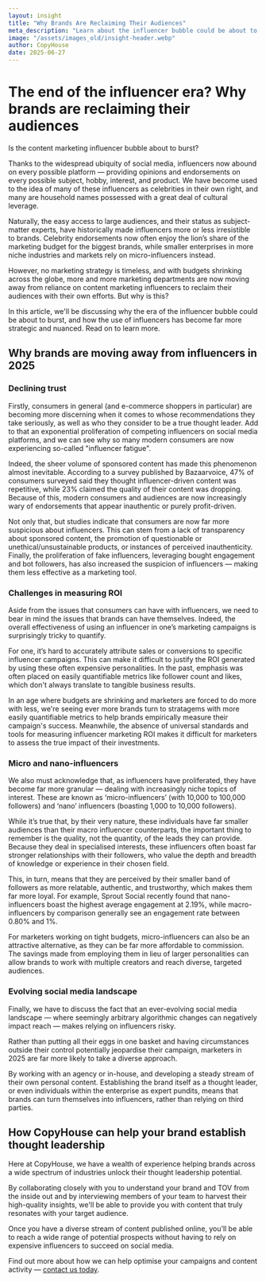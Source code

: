 ```yaml
---
layout: insight
title: "Why Brands Are Reclaiming Their Audiences"
meta_description: "Learn about the influencer bubble could be about to burst, as brands move away from using content marketing influencers."
image: "/assets/images_old/insight-header.webp"
author: CopyHouse
date: 2025-06-27
---
```


# The end of the influencer era? Why brands are reclaiming their audiences

Is the content marketing influencer bubble about to burst?

Thanks to the widespread ubiquity of social media, influencers now abound on every possible platform — providing opinions and endorsements on every possible subject, hobby, interest, and product. We have become used to the idea of many of these influencers as celebrities in their own right, and many are household names possessed with a great deal of cultural leverage.

Naturally, the easy access to large audiences, and their status as subject-matter experts, have historically made influencers more or less irresistible to brands. Celebrity endorsements now often enjoy the lion’s share of the marketing budget for the biggest brands, while smaller enterprises in more niche industries and markets rely on micro-influencers instead.

However, no marketing strategy is timeless, and with budgets shrinking across the globe, more and more marketing departments are now moving away from reliance on content marketing influencers to reclaim their audiences with their own efforts. But why is this?

In this article, we'll be discussing why the era of the influencer bubble could be about to burst, and how the use of influencers has become far more strategic and nuanced. Read on to learn more.

## Why brands are moving away from influencers in 2025

### Declining trust

Firstly, consumers in general (and e-commerce shoppers in particular) are becoming more discerning when it comes to whose recommendations they take seriously, as well as who they consider to be a true thought leader. Add to that an exponential proliferation of competing influencers on social media platforms, and we can see why so many modern consumers are now experiencing so-called "influencer fatigue".

Indeed, the sheer volume of sponsored content has made this phenomenon almost inevitable. According to a survey published by Bazaarvoice, 47% of consumers surveyed said they thought influencer-driven content was repetitive, while 23% claimed the quality of their content was dropping. Because of this, modern consumers and audiences are now increasingly wary of endorsements that appear inauthentic or purely profit-driven.

Not only that, but studies indicate that consumers are now far more suspicious about influencers. This can stem from a lack of transparency about sponsored content, the promotion of questionable or unethical/unsustainable products, or instances of perceived inauthenticity. Finally, the proliferation of fake influencers, leveraging bought engagement and bot followers, has also increased the suspicion of influencers — making them less effective as a marketing tool.

### Challenges in measuring ROI

Aside from the issues that consumers can have with influencers, we need to bear in mind the issues that brands can have themselves. Indeed, the overall effectiveness of using an influencer in one’s marketing campaigns is surprisingly tricky to quantify.

For one, it’s hard to accurately attribute sales or conversions to specific influencer campaigns. This can make it difficult to justify the ROI generated by using these often expensive personalities. In the past, emphasis was often placed on easily quantifiable metrics like follower count and likes, which don't always translate to tangible business results.

In an age where budgets are shrinking and marketers are forced to do more with less, we're seeing ever more brands turn to stratagems with more easily quantifiable metrics to help brands empirically measure their campaign's success. Meanwhile, the absence of universal standards and tools for measuring influencer marketing ROI makes it difficult for marketers to assess the true impact of their investments.

### Micro and nano-influencers

We also must acknowledge that, as influencers have proliferated, they have become far more granular — dealing with increasingly niche topics of interest. These are known as ‘micro-influencers’ (with 10,000 to 100,000 followers) and ‘nano’ influencers (boasting 1,000 to 10,000 followers).

While it’s true that, by their very nature, these individuals have far smaller audiences than their macro influencer counterparts, the important thing to remember is the quality, not the quantity, of the leads they can provide. Because they deal in specialised interests, these influencers often boast far stronger relationships with their followers, who value the depth and breadth of knowledge or experience in their chosen field.

This, in turn, means that they are perceived by their smaller band of followers as more relatable, authentic, and trustworthy, which makes them far more loyal. For example, Sprout Social recently found that nano-influencers boast the highest average engagement at 2.19%, while macro-influencers by comparison generally see an engagement rate between 0.80% and 1%.

For marketers working on tight budgets, micro-influencers can also be an attractive alternative, as they can be far more affordable to commission. The savings made from employing them in lieu of larger personalities can allow brands to work with multiple creators and reach diverse, targeted audiences.

### Evolving social media landscape

Finally, we have to discuss the fact that an ever-evolving social media landscape — where seemingly arbitrary algorithmic changes can negatively impact reach — makes relying on influencers risky.

Rather than putting all their eggs in one basket and having circumstances outside their control potentially jeopardise their campaign, marketers in 2025 are far more likely to take a diverse approach.

By working with an agency or in-house, and developing a steady stream of their own personal content. Establishing the brand itself as a thought leader, or even individuals within the enterprise as expert pundits, means that brands can turn themselves into influencers, rather than relying on third parties.

## How CopyHouse can help your brand establish thought leadership

Here at CopyHouse, we have a wealth of experience helping brands across a wide spectrum of industries unlock their thought leadership potential.

By collaborating closely with you to understand your brand and TOV from the inside out and by interviewing members of your team to harvest their high-quality insights, we'll be able to provide you with content that truly resonates with your target audience.

Once you have a diverse stream of content published online, you’ll be able to reach a wide range of potential prospects without having to rely on expensive influencers to succeed on social media.

Find out more about how we can help optimise your campaigns and content activity — [contact us today](mailto:richard@copyhouse.io).
